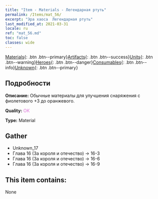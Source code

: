 ```yaml
---
title: "Item - Materials - Легендарная ртуть"
permalink: /Items/mat_56/
excerpt: "Эра хаоса  Легендарная ртуть"
last_modified_at: 2021-03-31
locale: ru
ref: "mat_56.md"
toc: false
classes: wide
---
```

 [Materials](/ru/Items/){: .btn .btn--primary}[Artifacts](/ru/Items/Artifacts/){: .btn .btn--success}[Units](/ru/Items/Units/){: .btn .btn--warning}[Heroes](/ru/Items/Heroes/){: .btn .btn--danger}[Consumables](/ru/Items/Consumables/){: .btn .btn--info}[Unknown](/ru/Items/Unknown/){: .btn .btn--primary}

## Подробности
 **Описание:** Обычные материалы для улучшения снаряжения c фиолетового +3 до оранжевого.

 **Quality:** <span style="color: #DA70D6">OK</span>

 **Type:** Material

## Gather

*    Unknown_17 
*    Глава 16 (За короля и отечество) -> 16-3 
*    Глава 16 (За короля и отечество) -> 16-6 
*    Глава 16 (За короля и отечество) -> 16-9 

## This item contains:

  None

